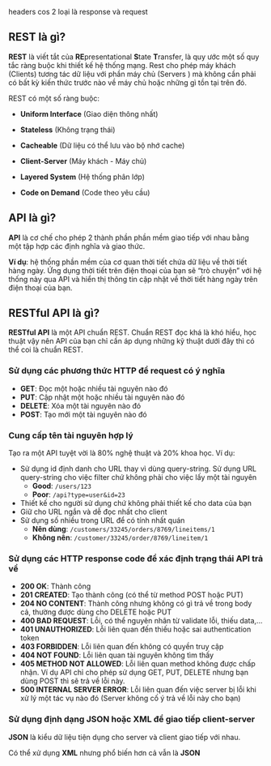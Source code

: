 headers cos 2 loại là response và request

## REST là gì?

**REST** là viết tắt của **RE**presentational **S**tate **T**ransfer, là quy ước một số quy tắc ràng buộc khi thiết kế hệ thống mạng. Rest cho phép máy khách (Clients) tương tác dữ liệu với phần máy chủ (Servers ) mà không cần phải có bất kỳ kiến thức trước nào về máy chủ hoặc những gì tồn tại trên đó.

REST có một số ràng buộc:

- **Uniform Interface** (Giao diện thông nhất)

- **Stateless** (Không trạng thái)

- **Cacheable** (Dữ liệu có thể lưu vào bộ nhớ cache)

- **Client-Server** (Máy khách - Máy chủ)

- **Layered System** (Hệ thống phân lớp)

- **Code on Demand** (Code theo yêu cầu)

## API là gì?

**API** là cơ chế cho phép 2 thành phần phần mềm giao tiếp với nhau bằng một tập hợp các định nghĩa và giao thức.

**Ví dụ**: hệ thống phần mềm của cơ quan thời tiết chứa dữ liệu về thời tiết hàng ngày. Ứng dụng thời tiết trên điện thoại của bạn sẽ “trò chuyện” với hệ thống này qua API và hiển thị thông tin cập nhật về thời tiết hàng ngày trên điện thoại của bạn.

## RESTful API là gì?

**RESTful API** là một API chuẩn REST. Chuẩn REST đọc khá là khó hiểu, học thuật vậy nên API của bạn chỉ cần áp dụng những kỹ thuật dưới đây thì có thể coi là chuẩn REST.

### Sử dụng các phương thức HTTP để request có ý nghĩa

- **GET**: Đọc một hoặc nhiều tài nguyên nào đó
- **PUT**: Cập nhật một hoặc nhiều tài nguyên nào đó
- **DELETE**: Xóa một tài nguyên nào đó
- **POST**: Tạo mới một tài nguyên nào đó

### Cung cấp tên tài nguyên hợp lý

Tạo ra một API tuyệt vời là 80% nghệ thuật và 20% khoa học.
Ví dụ:

- Sử dụng id định danh cho URL thay vì dùng query-string. Sử dụng URL query-string cho việc filter chứ không phải cho việc lấy một tài nguyên
  - **Good**: `/users/123`
  - **Poor**: `/api?type=user&id=23`
- Thiết kế cho người sử dụng chứ không phải thiết kế cho data của bạn
- Giữ cho URL ngắn và dễ đọc nhất cho client
- Sử dụng số nhiều trong URL để có tính nhất quán
  - **Nên dùng**: `/customers/33245/orders/8769/lineitems/1`
  - **Không nên**: `/customer/33245/order/8769/lineitem/1`

### Sử dụng các HTTP response code để xác định trạng thái API trả về

- **200 OK**: Thành công
- **201 CREATED**: Tạo thành công (có thể từ method POST hoặc PUT)
- **204 NO CONTENT**: Thành công nhưng không có gì trả về trong body cả, thường được dùng cho DELETE hoặc PUT
- **400 BAD REQUEST**: Lỗi, có thể nguyên nhân từ validate lỗi, thiếu data,...
- **401 UNAUTHORIZED**: Lỗi liên quan đến thiếu hoặc sai authentication token
- **403 FORBIDDEN**: Lỗi liên quan đến không có quyền truy cập
- **404 NOT FOUND**: Lỗi liên quan tài nguyên không tìm thấy
- **405 METHOD NOT ALLOWED**: Lỗi liên quan method không được chấp nhận. Ví dụ API chỉ cho phép sử dụng GET, PUT, DELETE nhưng bạn dùng POST thì sẽ trả về lỗi này.
- **500 INTERNAL SERVER ERROR**: Lỗi liên quan đến việc server bị lỗi khi xử lý một tác vụ nào đó (Server không cố ý trả về lỗi này cho bạn)

### Sử dụng định dạng JSON hoặc XML để giao tiếp client-server

**JSON** là kiểu dữ liệu tiện dụng cho server và client giao tiếp với nhau.

Có thể xử dụng **XML** nhưng phổ biến hơn cả vẫn là **JSON**
